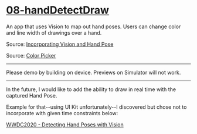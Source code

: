 #  [08-handDetectDraw](https://github.com/ryrotella/08-handDetectDraw)

An app that uses Vision to map out hand poses. Users can change color and line width of drawings over a hand. 

Source: [Incorporating Vision and Hand Pose](https://www.createwithswift.com/detecting-hand-pose-with-the-vision-framework/)

Source: [Color Picker](https://levelup.gitconnected.com/swiftui-color-picker-2-ways-f825230f1569) 

------------------------------------------------------------------------------------------------------------------------

Please demo by building on device. Previews on Simulator will not work. 


------------------------------------------------------------------------------------------------------------------------


In the future, I would like to add the ability to draw in real time with the captured Hand Pose. 

Example for that--using UI Kit unfortunately--I discovered but chose not to incorporate with given time constraints below:

[WWDC2020 - Detecting Hand Poses with Vision](https://developer.apple.com/documentation/vision/detecting-hand-poses-with-vision)


